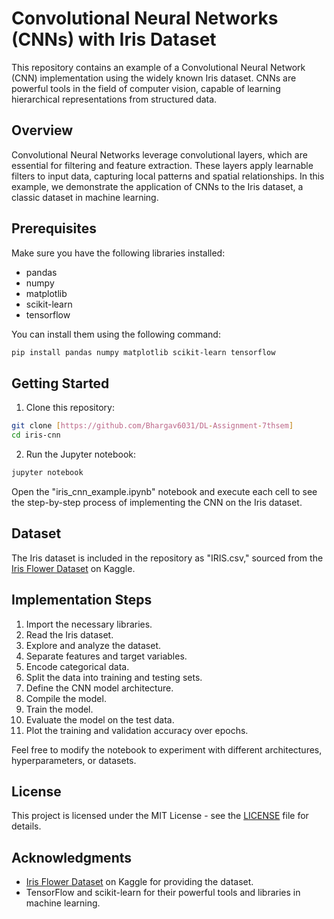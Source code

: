# Convolutional Neural Networks (CNNs) with Iris Dataset

This repository contains an example of a Convolutional Neural Network (CNN) implementation using the widely known Iris dataset. CNNs are powerful tools in the field of computer vision, capable of learning hierarchical representations from structured data.

## Overview

Convolutional Neural Networks leverage convolutional layers, which are essential for filtering and feature extraction. These layers apply learnable filters to input data, capturing local patterns and spatial relationships. In this example, we demonstrate the application of CNNs to the Iris dataset, a classic dataset in machine learning.

## Prerequisites

Make sure you have the following libraries installed:

- pandas
- numpy
- matplotlib
- scikit-learn
- tensorflow

You can install them using the following command:

```bash
pip install pandas numpy matplotlib scikit-learn tensorflow
```

## Getting Started

1. Clone this repository:

```bash
git clone [https://github.com/Bhargav6031/DL-Assignment-7thsem]
cd iris-cnn
```

2. Run the Jupyter notebook:

```bash
jupyter notebook
```

Open the "iris_cnn_example.ipynb" notebook and execute each cell to see the step-by-step process of implementing the CNN on the Iris dataset.

## Dataset

The Iris dataset is included in the repository as "IRIS.csv," sourced from the [Iris Flower Dataset](https://www.kaggle.com/arshid/iris-flower-dataset) on Kaggle.

## Implementation Steps

1. Import the necessary libraries.
2. Read the Iris dataset.
3. Explore and analyze the dataset.
4. Separate features and target variables.
5. Encode categorical data.
6. Split the data into training and testing sets.
7. Define the CNN model architecture.
8. Compile the model.
9. Train the model.
10. Evaluate the model on the test data.
11. Plot the training and validation accuracy over epochs.

Feel free to modify the notebook to experiment with different architectures, hyperparameters, or datasets.

## License

This project is licensed under the MIT License - see the [LICENSE](LICENSE) file for details.

## Acknowledgments

- [Iris Flower Dataset](https://www.kaggle.com/arshid/iris-flower-dataset) on Kaggle for providing the dataset.
- TensorFlow and scikit-learn for their powerful tools and libraries in machine learning.

